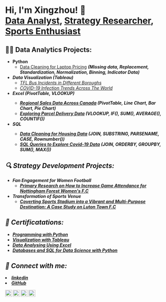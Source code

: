 <h1>Hi, I'm Xingzhou! 👋<br/><a href="https://github.com/joshmadakor1">Data Analyst</a>, <a href="https://www.linkedin.com/posts/xzqian1011_thrilled-to-share-i-have-received-a-distinction-activity-7260678117071929344-wzmK?utm_source=share&utm_medium=member_desktop">Strategy Researcher</a>, <a href="https://www.linkedin.com/posts/xzqian1011_i-am-so-glad-to-have-the-opportunity-to-participate-activity-7188469173574856704-NQDl?utm_source=share&utm_medium=member_desktop">Sports Enthusiast</a></h1>

<h2>👨‍💻 Data Analytics Projects:</h2>

- <b>Python</b>
  - [Data Cleaning for Laptop Pricing](https://public.tableau.com/app/profile/xingzhou.qian/viz/TFLBusSafty_17285750193210/Dashboard1) <b><i>(Missing data, Replacement, Standardization, Normalization, Binning, Indicator Data)</b>
- <b>Data Visualization (Tableau)</b>
  - [TFL Bus Incidents in Different Boroughs](https://public.tableau.com/app/profile/xingzhou.qian/viz/TFLBusSafty_17285750193210/Dashboard1)
  - [COVID-19 Infection Trends Across The World](https://public.tableau.com/app/profile/xingzhou.qian/viz/CovidDashboard_17313603741330/Dashboard1)
- <b>Excel (PivotTable, VLOOKUP)
  - [Regional Sales Data Across Canada](https://github.com/Jasonqian123/PortfolioProjects/tree/main/Excel%20Project) <b><i>(PivotTable, Line Chart, Bar Chart, Pie Chart)</b></i>
  - [Exploring Parcel Delivery Data](https://github.com/Jasonqian123/PortfolioProjects/tree/main/Excel%20Project) <b><i>(VLOOKUP, IF(), SUM(), AVERAGE(), COUNTIF())</b></i>
- <b>SQL 
  - [Data Cleaning for Housing Data](https://github.com/Jasonqian123/PortfolioProjects/tree/main/Data%20Cleaning) <b><i>(JOIN, SUBSTRING, PARSENAME, CASE, Rownumber())</b></i>
  - [SQL Queries to Explore Covid-19 Data](https://github.com/Jasonqian123/PortfolioProjects/tree/main/SQL%20Query) <b><i>(JOIN, ORDERBY, GROUPBY, SUM(), MAX())</b></i>

<h2>🔍 Strategy Development Projects:</h2>

- <b>Fan Engagement for Women Football</b>
  - [Primary Research on How to Increase Game Attendance for Nottingham Forest Women's F.C](https://drive.google.com/file/d/18oc8ughW0-61bZOIQkjvFHYaVz3XtA6-/view?usp=drive_link)
- <b>Transformation of Sports Venue</b>
  - [Coverting Sports Stadium into a Vibrant and Multi-Purpose Destination: A Case Study on Luton Town F.C](https://drive.google.com/file/d/1rzaOD-N8GfHtmhLfS7tzpFq7cRZosQad/view?usp=drive_link)

<h2>🏅 Certificatations:</h2>

- <b><a href="https://drive.google.com/file/d/17d06TLyM2LhR8SW6kluXry0J-vtZ-dzf/view?usp=sharing" target="_blank">Programming with Python</a></b>
- <b><a href="https://drive.google.com/file/d/1E2pymye4nGChunYypehsV7fDB67LZD50/view?usp=sharing" target="_blank">Visualization with Tableau</a></b>
- <b><a href="https://drive.google.com/file/d/11lQJGMbEAcxGyzNa_gr4cpnjGWQar3Yl/view?usp=sharing" target="_blank">Data Analysing Using Excel</a></b>
- <b><a href="https://drive.google.com/file/d/1RCpMuKfEG1czgpUspzpLOzp-Zgw8IsOj/view?usp=drive_link" target="_blank">Databases and SQL for Data Science with Python</a></b>

<h2> 🤳 Connect with me:</h2>
<li><a href="https://www.linkedin.com/in/xzqian1011/" class="icon brands alt fa-linkedin"><span class="label">linkedin</span></a></li>
<li><a href="https://github.com/Jasonqian123" class="icon brands alt fa-github"><span class="label">GitHub</span></a></li>

[<img align="left" alt="JoshMadakor | YouTube" width="22px" src="https://cdn.jsdelivr.net/npm/simple-icons@v3/icons/youtube.svg" />][youtube]
[<img align="left" alt="JoshMadakor | Twitter" width="22px" src="https://cdn.jsdelivr.net/npm/simple-icons@v3/icons/twitter.svg" />][twitter]
[<img align="left" alt="JoshMadakor | LinkedIn" width="22px" src="https://cdn.jsdelivr.net/npm/simple-icons@v3/icons/linkedin.svg" />][linkedin]
[<img align="left" alt="JoshMadakor | Instagram" width="22px" src="https://cdn.jsdelivr.net/npm/simple-icons@v3/icons/instagram.svg" />][instagram]

[twitter]: https://twitter.com/joshmadakor
[youtube]: https://www.youtube.com/c/joshmadakor
[instagram]: https://www.instagram.com/joshmadakor/
[linkedin]: https://linkedin.com/in/joshmadakor

<!--
**joshmadakor1/joshmadakor1** is a ✨ _special_ ✨ repository because its `README.md` (this file) appears on your GitHub profile.

Here are some ideas to get you started:

- 🔭 I’m currently working on ...
- 🌱 I’m currently learning ...
- 👯 I’m looking to collaborate on ...
- 🤔 I’m looking for help with ...
- 💬 Ask me about ...
- 📫 How to reach me: ...
- 😄 Pronouns: ...
- ⚡ Fun fact: ...
-->
